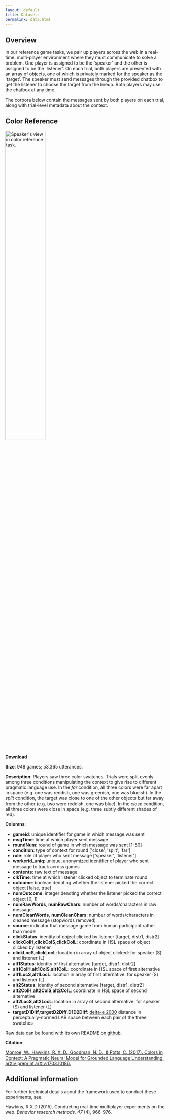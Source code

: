 ```yaml
---
layout: default
title: Datasets
permalink: data.html
---
```


## Overview

In our reference game tasks, we pair up players across the web in a real-time, multi-player environment where they must communicate to solve a problem. One player is assigned to be the 'speaker' and the other is assigned to be the 'listener'. On each trial, both players are presented with an array of objects, one of which is privately marked for the speaker as the 'target'. The speaker must send messages through the provided chatbox to get the listener to choose the target from the lineup. Both players may use the chatbox at any time.

The corpora below contain the messages sent by both players on each trial, along with trial-level metadata about the context. 

## Color Reference

<img alt="Speaker's view in color reference task." src="{{site.url}}{{site.baseurl}}/images/research/speakerView.png" width="50%"/>

[**Download**](https://raw.githubusercontent.com/futurulus/coop-nets/master/behavioralAnalysis/humanOutput/filteredCorpus.csv)

**Size**: 948 games; 53,365 utterances.

**Description**: Players saw three color swatches. Trials were split evenly among three conditions manipulating the context to give rise to different pragmatic language use. In the *far* condition, all three colors were far apart in space (e.g. one was reddish, one was greenish, one was blueish). In the *split* condition, the target was close to one of the other objects but far away from the other (e.g. two were reddish, one was blue). In the *close* condition, all three colors were close in space (e.g. three subtly different shades of red).

**Columns**:

* **gameid**: unique identifier for game in which message was sent
* **msgTime**: time at which player sent message
* **roundNum**: round of game in which message was sent [1-50]
* **condition**: type of context for round ['close', 'split', 'far']
* **role**: role of player who sent message ['speaker', 'listener']
* **workerid_uniq**: unique, anonymized identifier of player who sent message to track across games
* **contents**: raw text of message
* **clkTime**: time at which listener clicked object to terminate round
* **outcome**: boolean denoting whether the listener picked the correct object [false, true]
* **numOutcome**: integer denoting whether the listener picked the correct object [0, 1]
* **numRawWords**, **numRawChars**: number of words/characters in raw message
* **numCleanWords**, **numCleanChars**: number of words/characters in cleaned message (stopwords removed)
* **source**: indicator that message game from human participant rather than model
* **clickStatus**: identity of object clicked by listener [target, distr1, distr2]
* **clickColH**,**clickColS**,**clickColL**: coordinate in HSL space of object clicked by listener
* **clickLocS**,**clickLocL**: location in array of object clicked: for speaker (S) and listener (L)
* **alt1Status**: identity of first alternative [target, distr1, distr2]
* **alt1ColH**,**alt1ColS**,**alt1ColL**: coordinate in HSL space of first alternative
* **alt1LocS**,**alt1LocL**: location in array of first alternative: for speaker (S) and listener (L)
* **alt2Status**: identity of second alternative [target, distr1, distr2]
* **alt2ColH**,**alt2ColS**,**alt2ColL**: coordinate in HSL space of second alternative
* **alt2LocS**,**alt2LocL**: location in array of second alternative: for speaker (S) and listener (L)
* **targetD1Diff**,**targetD2Diff**,**D1D2Diff**: [delta-e 2000](http://zschuessler.github.io/DeltaE/learn/) distance in perceptually-normed LAB space between each pair of the three swatches

Raw data can be found with its own README [on github](https://github.com/futurulus/coop-nets/tree/master/behavioralAnalysis/humanOutput/rawCorpus).

**Citation**:

[Monroe, W., Hawkins, R. X. D., Goodman, N. D., & Potts, C. (2017). Colors in Context: A Pragmatic Neural Model for Grounded Language Understanding. arXiv preprint arXiv:1703.10186.](https://arxiv.org/pdf/1703.10186.pdf)

## Additional information

For further technical details about the framework used to conduct these experiments, see:

Hawkins, R.X.D (2015). Conducting real-time multiplayer experiments on the web. *Behavior research methods. 47* (4), 966-976.